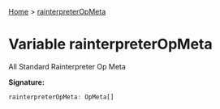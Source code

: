 [Home](../index.md) &gt; [rainterpreterOpMeta](./rainterpreteropmeta.md)

# Variable rainterpreterOpMeta

All Standard Rainterpreter Op Meta

<b>Signature:</b>

```typescript
rainterpreterOpMeta: OpMeta[]
```
